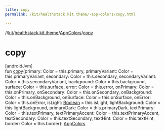 ```yaml
---
title: copy
permalink: /kit/healthstack.kit.theme/-app-colors/copy.html

---
```

//[kit](../../../index.html)/[healthstack.kit.theme](../index.html)/[AppColors](index.html)/[copy](copy.html)



# copy



[androidJvm]\
fun [copy](copy.html)(primary: Color = this.primary, primaryVariant: Color = this.primaryVariant, secondary: Color = this.secondary, secondaryVariant: Color = this.secondaryVariant, background: Color = this.background, surface: Color = this.surface, error: Color = this.error, onPrimary: Color = this.onPrimary, onSecondary: Color = this.onSecondary, onBackground: Color = this.onBackground, onSurface: Color = this.onSurface, onError: Color = this.onError, isLight: [Boolean](https://kotlinlang.org/api/latest/jvm/stdlib/kotlin/-boolean/index.html) = this.isLight, lightBackground: Color = this.lightBackground, primaryDark: Color = this.primaryDark, textPrimary: Color = this.textPrimary, textPrimaryAccent: Color = this.textPrimaryAccent, textSecondary: Color = this.textSecondary, textHint: Color = this.textHint, border: Color = this.border): [AppColors](index.html)




